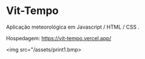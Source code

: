 # Vit-Tempo
Aplicação meteorológica em Javascript / HTML / CSS .

Hospedagem: https://vit-tempo.vercel.app/

<img src="/assets/print1.bmp>